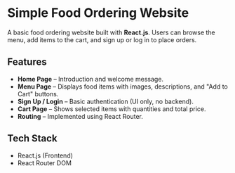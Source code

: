 # Simple Food Ordering Website

A basic food ordering website built with **React.js**. Users can browse the menu, add items to the cart, and sign up or log in to place orders.

## Features

- **Home Page** – Introduction and welcome message.
- **Menu Page** – Displays food items with images, descriptions, and "Add to Cart" buttons.
- **Sign Up / Login** – Basic authentication (UI only, no backend).
- **Cart Page** – Shows selected items with quantities and total price.
- **Routing** – Implemented using React Router.

## Tech Stack

- React.js (Frontend)
- React Router DOM

